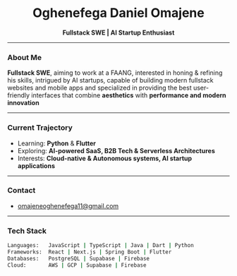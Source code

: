 <!-- Futuristic GitHub README -->

<h1 align="center">Oghenefega Daniel Omajene</h1>
<p align="center">
  <b>Fullstack SWE | AI Startup Enthusiast</b>
</p>

---

### About Me  
**Fullstack SWE**, aiming to work at a FAANG, interested in honing & refining his skills, intrigued by AI startups, capable of building modern fullstack websites and mobile apps and specialized in providing the best user-friendly interfaces that combine **aesthetics** with **performance and modern innovation**

---

### Current Trajectory  
- Learning: **Python** & **Flutter**  
- Exploring: **AI-powered SaaS, B2B Tech & Serverless Architectures**  
- Interests: **Cloud-native & Autonomous systems, AI startup applications**  

---

### Contact  
- omajeneoghenefega11@gmail.com

---

### Tech Stack  
```bash
Languages:   JavaScript | TypeScript | Java | Dart | Python 
Frameworks:  React | Next.js | Spring Boot | Flutter  
Databases:   PostgreSQL | Supabase | Firebase  
Cloud:       AWS | GCP | Supabase | Firebase
 
